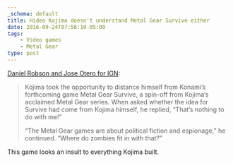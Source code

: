 ```yaml
---
_schema: default
title: Hideo Kojima doesn't understand Metal Gear Survive either
date: 2016-09-24T07:58:10-05:00
tags:
    - Video games
    - Metal Gear
type: post
---
```

[Daniel Robson and Jose Otero for IGN](https://www.ign.com/articles/2016/09/18/kojima-calls-out-metal-gear-survives-zomibes):

> Kojima took the opportunity to distance himself from Konami’s forthcoming game Metal Gear Survive, a spin-off from Kojima’s acclaimed Metal Gear series. When asked whether the idea for Survive had come from Kojima himself, he replied, “That’s nothing to do with me!”
>
> “The Metal Gear games are about political fiction and espionage,” he continued. “Where do zombies fit in with that?”

This game looks an insult to everything Kojima built.